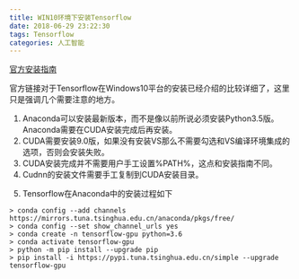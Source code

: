 ```yaml
---
title: WIN10环境下安装Tensorflow
date: 2018-06-29 23:22:30
tags: Tensorflow
categories: 人工智能
---
```


[官方安装指南](https://www.tensorflow.org/install/install_windows)

官方链接对于Tensorflow在Windows10平台的安装已经介绍的比较详细了，这里只是强调几个需要注意的地方。
1. Anaconda可以安装最新版本，而不是像以前所说必须安装Python3.5版。Anaconda需要在CUDA安装完成后再安装。
2. CUDA需要安装9.0版，如果没有安装VS那么不需要勾选和VS编译环境集成的选项，否则会安装失败。
3. CUDA安装完成并不需要用户手工设置%PATH%，这点和安装指南不同。
4. Cudnn的安装文件需要手工复制到CUDA安装目录。
<!--more-->
5. Tensorflow在Anaconda中的安装过程如下
```
> conda config --add channels https://mirrors.tuna.tsinghua.edu.cn/anaconda/pkgs/free/
> conda config --set show_channel_urls yes
> conda create -n tensorflow-gpu python=3.6
> conda activate tensorflow-gpu
> python -m pip install --upgrade pip
> pip install -i https://pypi.tuna.tsinghua.edu.cn/simple --upgrade tensorflow-gpu
```